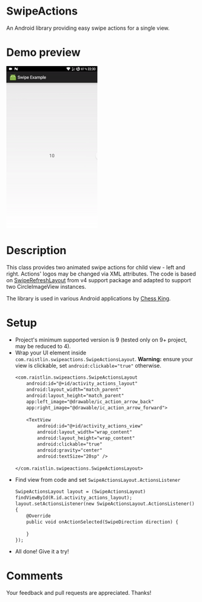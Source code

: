 # SwipeActions
An Android library providing easy swipe actions for a single view.

# Demo preview
![Screenshots](art/swipelayout_preview.gif)

# Description
This class provides two animated swipe actions for child view - left and right.
Actions' logos may be changed via XML attributes.
The code is based on [SwipeRefreshLayout](https://android.googlesource.com/platform/frameworks/support/+/f25dedc/v4/java/android/support/v4/widget/SwipeRefreshLayout.java) from v4 support package and adapted to support two CircleImageView instances.  

The library is used in various Android applications by [Chess King](http://play.google.com/store/apps/dev?id=8196632901699712832).

# Setup
- Project's minimum supported version is 9 (tested only on 9+ project, may be reduced to 4).
- Wrap your UI element inside `com.raistlin.swipeactions.SwipeActionsLayout`. **Warning:** ensure your view is clickable, set `android:clickable="true"` otherwise.
    ```
    <com.raistlin.swipeactions.SwipeActionsLayout
        android:id="@+id/activity_actions_layout"
        android:layout_width="match_parent"
        android:layout_height="match_parent"
        app:left_image="@drawable/ic_action_arrow_back"
        app:right_image="@drawable/ic_action_arrow_forward">

        <TextView
            android:id="@+id/activity_actions_view"
            android:layout_width="wrap_content"
            android:layout_height="wrap_content"
            android:clickable="true"
            android:gravity="center"
            android:textSize="20sp" />

    </com.raistlin.swipeactions.SwipeActionsLayout>
    ```
- Find view from code and set `SwipeActionsLayout.ActionsListener`
    ```
    SwipeActionsLayout layout = (SwipeActionsLayout) findViewById(R.id.activity_actions_layout);
    layout.setActionsListener(new SwipeActionsLayout.ActionsListener() {
        @Override
        public void onActionSelected(SwipeDirection direction) {

        }
    });
    ```
- All done! Give it a try!

# Comments
Your feedback and pull requests are appreciated. Thanks!

